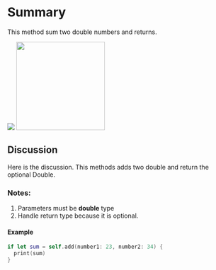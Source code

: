 # Summary #

This method sum two double numbers and returns.

![](https://octodex.github.com/images/yaktocat.png|width=100)
<img src="https://camo.githubusercontent.com/331400aee821efda2e36ee9b3bc8bce93b975109/68747470733a2f2f6779617a6f2e636f6d2f65623563353734316236613961313663363932313730613431613439633835382e706e67" alt="" data-canonical-src="https://gyazo.com/eb5c5741b6a9a16c692170a41a49c858.png" width="200"/>

## Discussion ##
Here is the discussion. This methods adds two double and return the optional Double.

### Notes: ###
1. Parameters must be **double** type
2. Handle return type because it is optional.

#### Example ####
```swift
if let sum = self.add(number1: 23, number2: 34) {
  print(sum)
}
```
